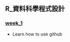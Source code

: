 ﻿## R_資料科學程式設計

### [week_1](https://pecu.gitbooks.io/r_/content/week1.html)

* Learn how to use github